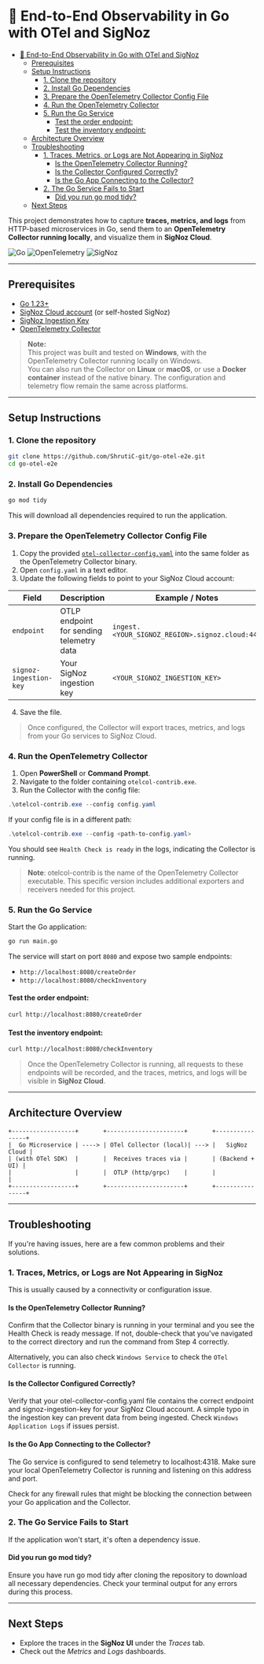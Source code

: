 # 🚀 End-to-End Observability in Go with OTel and SigNoz

- [🚀 End-to-End Observability in Go with OTel and SigNoz](#-end-to-end-observability-in-go-with-otel-and-signoz)
  - [Prerequisites](#prerequisites)
  - [Setup Instructions](#setup-instructions)
    - [1. Clone the repository](#1-clone-the-repository)
    - [2. Install Go Dependencies](#2-install-go-dependencies)
    - [3. Prepare the OpenTelemetry Collector Config File](#3-prepare-the-opentelemetry-collector-config-file)
    - [4. Run the OpenTelemetry Collector](#4-run-the-opentelemetry-collector)
    - [5. Run the Go Service](#5-run-the-go-service)
      - [Test the order endpoint:](#test-the-order-endpoint)
      - [Test the inventory endpoint:](#test-the-inventory-endpoint)
  - [Architecture Overview](#architecture-overview)
  - [Troubleshooting](#troubleshooting)
    - [1. Traces, Metrics, or Logs are Not Appearing in SigNoz](#1-traces-metrics-or-logs-are-not-appearing-in-signoz)
      - [Is the OpenTelemetry Collector Running?](#is-the-opentelemetry-collector-running)
      - [Is the Collector Configured Correctly?](#is-the-collector-configured-correctly)
      - [Is the Go App Connecting to the Collector?](#is-the-go-app-connecting-to-the-collector)
    - [2. The Go Service Fails to Start](#2-the-go-service-fails-to-start)
      - [Did you run go mod tidy?](#did-you-run-go-mod-tidy)
  - [Next Steps](#next-steps)


This project demonstrates how to capture **traces, metrics, and logs** from HTTP-based microservices in Go, send them to an **OpenTelemetry Collector running locally**, and visualize them in **SigNoz Cloud**.

![Go](https://img.shields.io/badge/Go-1.23+-blue?logo=go) 
![OpenTelemetry](https://img.shields.io/badge/OpenTelemetry-v1.0-purple) 
![SigNoz](https://img.shields.io/badge/Backend-SigNoz-orange)

---

## Prerequisites

- [Go 1.23+](https://go.dev/dl/)
- [SigNoz Cloud account](https://signoz.io) (or self-hosted SigNoz)
- [SigNoz Ingestion Key](https://signoz.io/docs/ingestion/signoz-cloud/keys/)
- [OpenTelemetry Collector](https://github.com/open-telemetry/opentelemetry-collector-releases) 
  
> **Note:**  
> This project was built and tested on **Windows**, with the OpenTelemetry Collector running locally on Windows.  
> You can also run the Collector on **Linux** or **macOS**, or use a **Docker container** instead of the native binary. The configuration and telemetry flow remain the same across platforms.


---

## Setup Instructions

### 1. Clone the repository

```bash
git clone https://github.com/ShrutiC-git/go-otel-e2e.git
cd go-otel-e2e
```

### 2. Install Go Dependencies

```bash
go mod tidy
```

This will download all dependencies required to run the application.

### 3. Prepare the OpenTelemetry Collector Config File

1. Copy the provided [`otel-collector-config.yaml`](/otel-collector-config.yaml) into the same folder as the OpenTelemetry Collector binary.  
2. Open `config.yaml` in a text editor.  
3. Update the following fields to point to your SigNoz Cloud account:

| Field                  | Description                                | Example / Notes                                     |
|------------------------|--------------------------------------------|----------------------------------------------------|
| `endpoint`             | OTLP endpoint for sending telemetry data  | `ingest.<YOUR_SIGNOZ_REGION>.signoz.cloud:443`   |
| `signoz-ingestion-key` | Your SigNoz ingestion key                 | `<YOUR_SIGNOZ_INGESTION_KEY>`                     |

4. Save the file. 

> Once configured, the Collector will export traces, metrics, and logs from your Go services to SigNoz Cloud.

### 4. Run the OpenTelemetry Collector

1. Open **PowerShell** or **Command Prompt**.  
2. Navigate to the folder containing `otelcol-contrib.exe`.  
3. Run the Collector with the config file:

```powershell
.\otelcol-contrib.exe --config config.yaml
```

If your config file is in a different path:

```powershell
.\otelcol-contrib.exe --config <path-to-config.yaml>
```

You should see `Health Check is ready` in the logs, indicating the Collector is running.

> **Note**: otelcol-contrib is the name of the OpenTelemetry Collector executable. This specific version includes additional exporters and receivers needed for this project.

### 5. Run the Go Service

Start the Go application:

```bash
go run main.go
```

The service will start on port `8080` and expose two sample endpoints:  

- `http://localhost:8080/createOrder`  
- `http://localhost:8080/checkInventory`  

#### Test the order endpoint:
```bash
curl http://localhost:8080/createOrder
```

#### Test the inventory endpoint:
```bash
curl http://localhost:8080/checkInventory
```

> Once the OpenTelemetry Collector is running, all requests to these endpoints will be recorded, and the traces, metrics, and logs will be visible in **SigNoz Cloud**.

---

## Architecture Overview

```
+------------------+       +----------------------+       +----------------+
|  Go Microservice | ----> | OTel Collector (local)| ---> |   SigNoz Cloud |
| (with OTel SDK)  |       |  Receives traces via |       | (Backend + UI) |
|                  |       |  OTLP (http/grpc)    |       |                |
+------------------+       +----------------------+       +----------------+
```

---

## Troubleshooting

If you're having issues, here are a few common problems and their solutions.

### 1. Traces, Metrics, or Logs are Not Appearing in SigNoz
This is usually caused by a connectivity or configuration issue.

#### Is the OpenTelemetry Collector Running?

Confirm that the Collector binary is running in your terminal and you see the Health Check is ready message. If not, double-check that you've navigated to the correct directory and run the command from Step 4 correctly. 

Alternatively, you can also check `Windows Service` to check the `OTel Collector` is running.

#### Is the Collector Configured Correctly?

Verify that your otel-collector-config.yaml file contains the correct endpoint and signoz-ingestion-key for your SigNoz Cloud account. A simple typo in the ingestion key can prevent data from being ingested. Check `Windows Application Logs` if issues persist.

#### Is the Go App Connecting to the Collector?

The Go service is configured to send telemetry to localhost:4318. Make sure your local OpenTelemetry Collector is running and listening on this address and port.

Check for any firewall rules that might be blocking the connection between your Go application and the Collector.

### 2. The Go Service Fails to Start
If the application won't start, it's often a dependency issue.

#### Did you run go mod tidy?

Ensure you have run go mod tidy after cloning the repository to download all necessary dependencies. Check your terminal output for any errors during this process.

---

## Next Steps

- Explore the traces in the **SigNoz UI** under the *Traces* tab.  
- Check out the *Metrics* and *Logs* dashboards.  